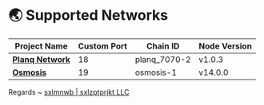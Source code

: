 # 🌏 Supported Networks

|Project Name|Custom Port|Chain ID|Node Version|
|------------|-----------|--------|------------|
|**[**Planq Network**](mainnet/planq/README.md)**|18|planq_7070-2|v1.0.3|
|**[**Osmosis**](mainnet/osmosis/README.md)**|19|osmosis-1|v14.0.0|

Regards ~ [sxlmnwb | sxlzptprjkt LLC](https://discord.com/users/890611401301835827)
